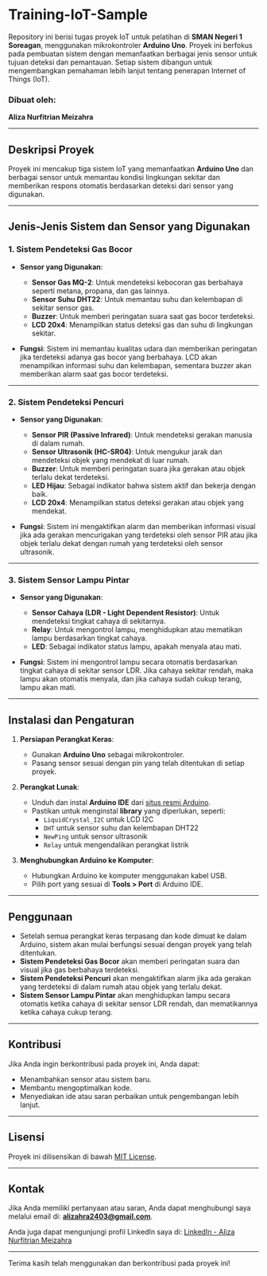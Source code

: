 # Training-IoT-Sample

Repository ini berisi tugas proyek IoT untuk pelatihan di **SMAN Negeri 1 Soreagan**, menggunakan mikrokontroler **Arduino Uno**. Proyek ini berfokus pada pembuatan sistem dengan memanfaatkan berbagai jenis sensor untuk tujuan deteksi dan pemantauan. Setiap sistem dibangun untuk mengembangkan pemahaman lebih lanjut tentang penerapan Internet of Things (IoT).

### Dibuat oleh:
**Aliza Nurfitrian Meizahra**

---

## Deskripsi Proyek

Proyek ini mencakup tiga sistem IoT yang memanfaatkan **Arduino Uno** dan berbagai sensor untuk memantau kondisi lingkungan sekitar dan memberikan respons otomatis berdasarkan deteksi dari sensor yang digunakan.

---

## Jenis-Jenis Sistem dan Sensor yang Digunakan

### 1. Sistem Pendeteksi Gas Bocor
   - **Sensor yang Digunakan**:
     - **Sensor Gas MQ-2**: Untuk mendeteksi kebocoran gas berbahaya seperti metana, propana, dan gas lainnya.
     - **Sensor Suhu DHT22**: Untuk memantau suhu dan kelembapan di sekitar sensor gas.
     - **Buzzer**: Untuk memberi peringatan suara saat gas bocor terdeteksi.
     - **LCD 20x4**: Menampilkan status deteksi gas dan suhu di lingkungan sekitar.

   - **Fungsi**:
     Sistem ini memantau kualitas udara dan memberikan peringatan jika terdeteksi adanya gas bocor yang berbahaya. LCD akan menampilkan informasi suhu dan kelembapan, sementara buzzer akan memberikan alarm saat gas bocor terdeteksi.

---

### 2. Sistem Pendeteksi Pencuri
   - **Sensor yang Digunakan**:
     - **Sensor PIR (Passive Infrared)**: Untuk mendeteksi gerakan manusia di dalam rumah.
     - **Sensor Ultrasonik (HC-SR04)**: Untuk mengukur jarak dan mendeteksi objek yang mendekat di luar rumah.
     - **Buzzer**: Untuk memberi peringatan suara jika gerakan atau objek terlalu dekat terdeteksi.
     - **LED Hijau**: Sebagai indikator bahwa sistem aktif dan bekerja dengan baik.
     - **LCD 20x4**: Menampilkan status deteksi gerakan atau objek yang mendekat.

   - **Fungsi**:
     Sistem ini mengaktifkan alarm dan memberikan informasi visual jika ada gerakan mencurigakan yang terdeteksi oleh sensor PIR atau jika objek terlalu dekat dengan rumah yang terdeteksi oleh sensor ultrasonik.

---

### 3. Sistem Sensor Lampu Pintar
   - **Sensor yang Digunakan**:
     - **Sensor Cahaya (LDR - Light Dependent Resistor)**: Untuk mendeteksi tingkat cahaya di sekitarnya.
     - **Relay**: Untuk mengontrol lampu, menghidupkan atau mematikan lampu berdasarkan tingkat cahaya.
     - **LED**: Sebagai indikator status lampu, apakah menyala atau mati.
   
   - **Fungsi**:
     Sistem ini mengontrol lampu secara otomatis berdasarkan tingkat cahaya di sekitar sensor LDR. Jika cahaya sekitar rendah, maka lampu akan otomatis menyala, dan jika cahaya sudah cukup terang, lampu akan mati. 

---

## Instalasi dan Pengaturan

1. **Persiapan Perangkat Keras**:
   - Gunakan **Arduino Uno** sebagai mikrokontroler.
   - Pasang sensor sesuai dengan pin yang telah ditentukan di setiap proyek.

2. **Perangkat Lunak**:
   - Unduh dan instal **Arduino IDE** dari [situs resmi Arduino](https://www.arduino.cc/en/software).
   - Pastikan untuk menginstal **library** yang diperlukan, seperti:
     - `LiquidCrystal_I2C` untuk LCD I2C
     - `DHT` untuk sensor suhu dan kelembapan DHT22
     - `NewPing` untuk sensor ultrasonik
     - `Relay` untuk mengendalikan perangkat listrik

3. **Menghubungkan Arduino ke Komputer**:
   - Hubungkan Arduino ke komputer menggunakan kabel USB.
   - Pilih port yang sesuai di **Tools > Port** di Arduino IDE.

---

## Penggunaan

- Setelah semua perangkat keras terpasang dan kode dimuat ke dalam Arduino, sistem akan mulai berfungsi sesuai dengan proyek yang telah ditentukan.
- **Sistem Pendeteksi Gas Bocor** akan memberi peringatan suara dan visual jika gas berbahaya terdeteksi.
- **Sistem Pendeteksi Pencuri** akan mengaktifkan alarm jika ada gerakan yang terdeteksi di dalam rumah atau objek yang terlalu dekat.
- **Sistem Sensor Lampu Pintar** akan menghidupkan lampu secara otomatis ketika cahaya di sekitar sensor LDR rendah, dan mematikannya ketika cahaya cukup terang.

---

## Kontribusi

Jika Anda ingin berkontribusi pada proyek ini, Anda dapat:

- Menambahkan sensor atau sistem baru.
- Membantu mengoptimalkan kode.
- Menyediakan ide atau saran perbaikan untuk pengembangan lebih lanjut.

---

## Lisensi

Proyek ini dilisensikan di bawah [MIT License](LICENSE).

---

## Kontak

Jika Anda memiliki pertanyaan atau saran, Anda dapat menghubungi saya melalui email di: **alizahra2403@gmail.com**.

Anda juga dapat mengunjungi profil LinkedIn saya di: [LinkedIn - Aliza Nurfitrian Meizahra](https://www.linkedin.com/in/alizaaaja/)


---

Terima kasih telah menggunakan dan berkontribusi pada proyek ini!
